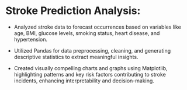 # Stroke Prediction Analysis:

* Analyzed stroke data to forecast occurrences based on variables like age, BMI, glucose levels, smoking status, heart disease, and hypertension.

* Utilized Pandas for data preprocessing, cleaning, and generating descriptive statistics to extract meaningful insights.

* Created visually compelling charts and graphs using Matplotlib, highlighting patterns and key risk factors contributing to stroke incidents, enhancing interpretability and decision-making.
